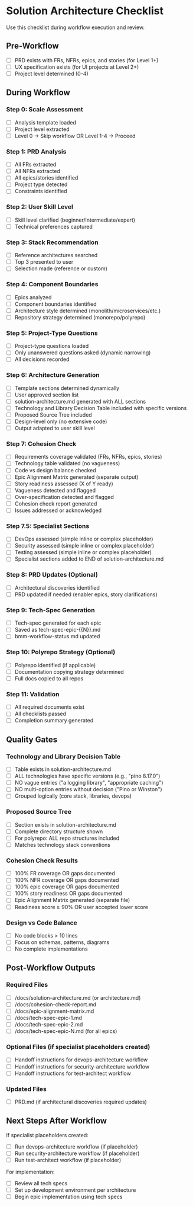 # Solution Architecture Checklist

Use this checklist during workflow execution and review.

## Pre-Workflow

- [ ] PRD exists with FRs, NFRs, epics, and stories (for Level 1+)
- [ ] UX specification exists (for UI projects at Level 2+)
- [ ] Project level determined (0-4)

## During Workflow

### Step 0: Scale Assessment

- [ ] Analysis template loaded
- [ ] Project level extracted
- [ ] Level 0 → Skip workflow OR Level 1-4 → Proceed

### Step 1: PRD Analysis

- [ ] All FRs extracted
- [ ] All NFRs extracted
- [ ] All epics/stories identified
- [ ] Project type detected
- [ ] Constraints identified

### Step 2: User Skill Level

- [ ] Skill level clarified (beginner/intermediate/expert)
- [ ] Technical preferences captured

### Step 3: Stack Recommendation

- [ ] Reference architectures searched
- [ ] Top 3 presented to user
- [ ] Selection made (reference or custom)

### Step 4: Component Boundaries

- [ ] Epics analyzed
- [ ] Component boundaries identified
- [ ] Architecture style determined (monolith/microservices/etc.)
- [ ] Repository strategy determined (monorepo/polyrepo)

### Step 5: Project-Type Questions

- [ ] Project-type questions loaded
- [ ] Only unanswered questions asked (dynamic narrowing)
- [ ] All decisions recorded

### Step 6: Architecture Generation

- [ ] Template sections determined dynamically
- [ ] User approved section list
- [ ] solution-architecture.md generated with ALL sections
- [ ] Technology and Library Decision Table included with specific versions
- [ ] Proposed Source Tree included
- [ ] Design-level only (no extensive code)
- [ ] Output adapted to user skill level

### Step 7: Cohesion Check

- [ ] Requirements coverage validated (FRs, NFRs, epics, stories)
- [ ] Technology table validated (no vagueness)
- [ ] Code vs design balance checked
- [ ] Epic Alignment Matrix generated (separate output)
- [ ] Story readiness assessed (X of Y ready)
- [ ] Vagueness detected and flagged
- [ ] Over-specification detected and flagged
- [ ] Cohesion check report generated
- [ ] Issues addressed or acknowledged

### Step 7.5: Specialist Sections

- [ ] DevOps assessed (simple inline or complex placeholder)
- [ ] Security assessed (simple inline or complex placeholder)
- [ ] Testing assessed (simple inline or complex placeholder)
- [ ] Specialist sections added to END of solution-architecture.md

### Step 8: PRD Updates (Optional)

- [ ] Architectural discoveries identified
- [ ] PRD updated if needed (enabler epics, story clarifications)

### Step 9: Tech-Spec Generation

- [ ] Tech-spec generated for each epic
- [ ] Saved as tech-spec-epic-{{N}}.md
- [ ] bmm-workflow-status.md updated

### Step 10: Polyrepo Strategy (Optional)

- [ ] Polyrepo identified (if applicable)
- [ ] Documentation copying strategy determined
- [ ] Full docs copied to all repos

### Step 11: Validation

- [ ] All required documents exist
- [ ] All checklists passed
- [ ] Completion summary generated

## Quality Gates

### Technology and Library Decision Table

- [ ] Table exists in solution-architecture.md
- [ ] ALL technologies have specific versions (e.g., "pino 8.17.0")
- [ ] NO vague entries ("a logging library", "appropriate caching")
- [ ] NO multi-option entries without decision ("Pino or Winston")
- [ ] Grouped logically (core stack, libraries, devops)

### Proposed Source Tree

- [ ] Section exists in solution-architecture.md
- [ ] Complete directory structure shown
- [ ] For polyrepo: ALL repo structures included
- [ ] Matches technology stack conventions

### Cohesion Check Results

- [ ] 100% FR coverage OR gaps documented
- [ ] 100% NFR coverage OR gaps documented
- [ ] 100% epic coverage OR gaps documented
- [ ] 100% story readiness OR gaps documented
- [ ] Epic Alignment Matrix generated (separate file)
- [ ] Readiness score ≥ 90% OR user accepted lower score

### Design vs Code Balance

- [ ] No code blocks > 10 lines
- [ ] Focus on schemas, patterns, diagrams
- [ ] No complete implementations

## Post-Workflow Outputs

### Required Files

- [ ] /docs/solution-architecture.md (or architecture.md)
- [ ] /docs/cohesion-check-report.md
- [ ] /docs/epic-alignment-matrix.md
- [ ] /docs/tech-spec-epic-1.md
- [ ] /docs/tech-spec-epic-2.md
- [ ] /docs/tech-spec-epic-N.md (for all epics)

### Optional Files (if specialist placeholders created)

- [ ] Handoff instructions for devops-architecture workflow
- [ ] Handoff instructions for security-architecture workflow
- [ ] Handoff instructions for test-architect workflow

### Updated Files

- [ ] PRD.md (if architectural discoveries required updates)

## Next Steps After Workflow

If specialist placeholders created:

- [ ] Run devops-architecture workflow (if placeholder)
- [ ] Run security-architecture workflow (if placeholder)
- [ ] Run test-architect workflow (if placeholder)

For implementation:

- [ ] Review all tech specs
- [ ] Set up development environment per architecture
- [ ] Begin epic implementation using tech specs
